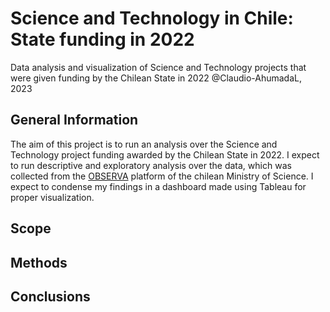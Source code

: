 # Science and Technology in Chile: State funding in 2022
Data analysis and visualization of Science and Technology projects that were given funding by the Chilean State in 2022
@Claudio-AhumadaL, 2023

 ## General Information

The aim of this project is to run an analysis over the Science and Technology project funding awarded by the Chilean State in 2022. I expect to run descriptive and exploratory analysis over the data, which was collected from the [OBSERVA](observa.minciencia.gob.cl) platform of the chilean Ministry of Science. I expect to condense my findings in a dashboard made using Tableau for proper visualization.

 ## Scope

 ## Methods

 ## Conclusions
